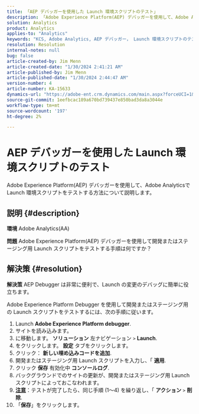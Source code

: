 ```yaml
---
title: 「AEP デバッガーを使用した Launch 環境スクリプトのテスト」
description: 「Adobe Experience Platform(AEP) デバッガーを使用して、Adobe Analyticsで Launch 環境スクリプトをテストする方法を説明します。」
solution: Analytics
product: Analytics
applies-to: "Analytics"
keywords: "KCS, Adobe Analytics, AEP デバッガー， Launch 環境スクリプトのテスト， Adobe Experience Platform，ハウツー"
resolution: Resolution
internal-notes: null
bug: false
article-created-by: Jim Menn
article-created-date: "1/30/2024 2:41:21 AM"
article-published-by: Jim Menn
article-published-date: "1/30/2024 2:44:47 AM"
version-number: 4
article-number: KA-15633
dynamics-url: "https://adobe-ent.crm.dynamics.com/main.aspx?forceUCI=1&pagetype=entityrecord&etn=knowledgearticle&id=ae299c0a-19bf-ee11-9079-6045bd006268"
source-git-commit: 1eefbcac189a670bd739437e850bad3da8a3044e
workflow-type: tm+mt
source-wordcount: '197'
ht-degree: 2%

---
```


# AEP デバッガーを使用した Launch 環境スクリプトのテスト


Adobe Experience Platform(AEP) デバッガーを使用して、Adobe Analyticsで Launch 環境スクリプトをテストする方法について説明します。

## 説明 {#description}


<b>環境</b>
Adobe Analytics(AA)

<b>問題</b>
Adobe Experience Platform(AEP) デバッガーを使用して開発またはステージング用 Launch スクリプトをテストする手順は何ですか？


## 解決策 {#resolution}


<b>解決策</b>
AEP Debugger は非常に便利で、Launch の変更のデバッグに簡単に役立ちます。

Adobe Experience Platform Debugger を使用して開発またはステージング用の Launch スクリプトをテストするには、次の手順に従います。

1. Launch <b>Adobe Experience Platform debugger</b>.
2. サイトを読み込みます。
3. に移動します。 <b>ソリューション</b> 左ナビゲーション `>`  <b>Launch</b>.
4. をクリックします。 <b>設定</b> タブをクリックします。
5. クリック： <b>新しい埋め込みコードを追加</b>.
6. 開発またはステージング用 Launch スクリプトを入力し、「 <b>適用</b>.
7. クリック <b>保存</b> 有効化中 <b>コンソールログ</b>.
8. バックグラウンドでのサイトの更新が、開発またはステージング用 Launch スクリプトによっておこなわれます。
9. <b><u>注意</u></b>：テストが完了したら、同じ手順 (1～4) を繰り返し、「 <b>アクション</b> `>`  <b>削除</b>.
10. 「<b>保存</b>」をクリックします。


